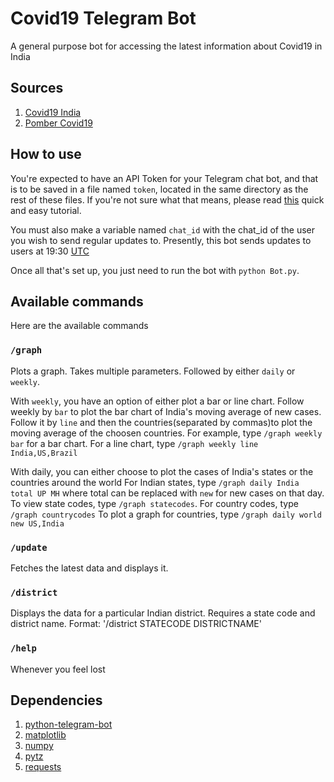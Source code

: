 # Covid19 Telegram Bot
 A general purpose bot for accessing the latest information about Covid19 in India
 
 ## Sources
 
1. [Covid19 India](https://github.com/covid19india/api)
2. [Pomber Covid19](https://github.com/pomber/covid19)
 
 ## How to use
 
You're expected to have an API Token for your Telegram chat bot, and that is to be saved in a file named `token`, located in the same directory as the rest of these files. If you're not sure what that means, please read [this](https://www.siteguarding.com/en/how-to-get-telegram-bot-api-token) quick and easy tutorial.

You must also make a variable named `chat_id` with the chat_id of the user you wish to send regular updates to. Presently, this bot sends updates to users at 19:30 [UTC](time.is/utc)

Once all that's set up, you just need to run the bot with `python Bot.py`. 

## Available commands 

Here are the available commands

### `/graph` 

Plots a graph. Takes multiple parameters. Followed by either `daily` or `weekly`. 

With `weekly`, you have an option of either plot a bar or line chart. Follow weekly by `bar` to plot the bar chart of India's moving average of new cases. 
Follow it by `line` and then the countries(separated by commas)to plot the moving average of the choosen countries. For example, type `/graph weekly bar` for a bar chart. For a line chart, type `/graph weekly line India,US,Brazil` 

With daily, you can either choose to plot the cases of India's states or the countries around the world For Indian states, type `/graph daily India total UP MH` where total can be replaced with `new` for new cases on that day. To view state codes, type `/graph statecodes`. For country codes, type `/graph countrycodes` To plot a graph for countries, type `/graph daily world new US,India`

### `/update` 

Fetches the latest data and displays it.

### `/district`

Displays the data for a particular Indian district. Requires a state code and district name. Format: '/district STATECODE DISTRICTNAME'
### `/help`

Whenever you feel lost

## Dependencies

1. [python-telegram-bot](https://python-telegram-bot.org/)
2. [matplotlib](https://matplotlib.org/)
3. [numpy](https://numpy.org/)
4. [pytz](https://pypi.org/project/pytz/)
5. [requests](https://requests.readthedocs.io/en/master/)
